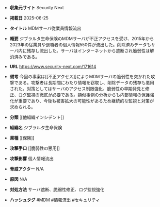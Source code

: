 - **収集元サイト**
Security Next

- **掲載日**
2025-06-25

- **タイトル**
MDMサーバ従業員情報流出

- **概要**
ジブラルタ生命保険のMDMサーバが不正アクセスを受け、2015年から2023年の従業員や退職者の個人情報550件が流出した。削除済みデータもサーバ内に残存し流出した。サーバはインターネットから遮断され脆弱性は解消済みである。

- **URL**
https://www.security-next.com/171614

- **備考**
今回の事案は[[不正アクセス]]によりMDMサーバの脆弱性を突かれた攻撃である。攻撃者は長期間にわたり情報を窃取し、削除データの残存も悪用された。対策としてはサーバのアクセス制限強化、脆弱性の早期発見と修正、ログ監視の徹底が必要である。類似事例の分析からも内部情報の保護強化が重要であり、今後も被害拡大の可能性があるため継続的な監視と対策が求められる。

- **分類**
[[他組織インシデント]]

- **組織名**
ジブラルタ生命保険

- **業種**
[[保険]]

- **攻撃手口**
[[脆弱性の悪用]]

- **攻撃影響**
個人情報流出

- **脅威アクター**
N/A

- **原因**
N/A

- **対処方法**
サーバ遮断、脆弱性修正、ログ監視強化

- **ハッシュタグ**
#MDM #情報流出 #セキュリティ

